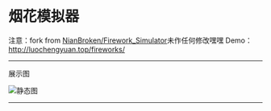 # 烟花模拟器

注意：fork from [NianBroken/Firework_Simulator]([[https://codepen.io/MillerTime/pen/XgpNwb](https://github.com/NianBroken/Firework_Simulator)](https://github.com/NianBroken/Firework_Simulator))未作任何修改嘿嘿
Demo：http://luochengyuan.top/fireworks/

------

展示图

![静态图](https://cdn.jsdelivr.net/gh/NianBroken/Firework_Simulator/Image_Preview.png)

------
